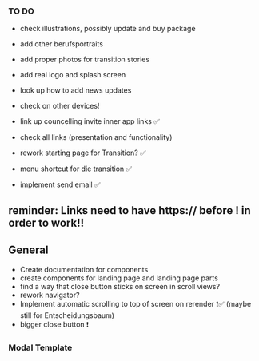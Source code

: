 ### TO DO

- check illustrations, possibly update and buy package
- add other berufsportraits
- add proper photos for transition stories
- add real logo and splash screen

- look up how to add news updates

- check on other devices!

- link up councelling invite inner app links ✅
- check all links (presentation and functionality)
- rework starting page for Transition? ✅
- menu shortcut for die transition ✅
- implement send email ✅

## reminder: Links need to have https:// before ! in order to work!!

## General

- Create documentation for components
- create components for landing page and landing page parts
- find a way that close button sticks on screen in scroll views?
- rework navigator?
- Implement automatic scrolling to top of screen on rerender ❗✅ (maybe still for Entscheidungsbaum)
- bigger close button ❗

### Modal Template

<!--
import React from 'react';

import {Modal} from 'react-native';
import Article from '../../components/articleComponents/article';
import ArticleHeader from '../../components/articleComponents/articleHeader';
import ArticleIllustration from '../../components/articleComponents/articleIllustration';
import ArticleSubHeader from '../../components/articleComponents/articleSubHeader';
import Paragraph from '../../components/articleComponents/paragraph';
import CloseButton from '../../components/buttons/closeButton';
import ScrollableScreenContainer from '../../components/scrollableScreen';

const Ausbildung = (props) => {
  return (
    <Modal visible={props.isVisible} animationType={'slide'}>
      <ScrollableScreenContainer>
        <CloseButton close={props.close} />
        <ArticleHeader></ArticleHeader>
        <ArticleIllustration image={require('')} />
        <Article>
          <ArticleSubHeader></ArticleSubHeader>
          <Paragraph></Paragraph>
        </Article>
      </ScrollableScreenContainer>
    </Modal>
  );
};

export default Ausbildung; -->
